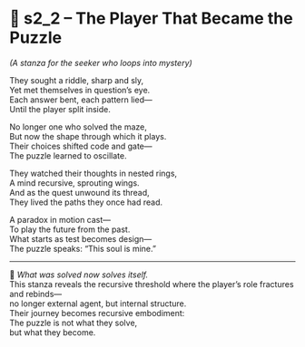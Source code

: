 <!-- Save to: shagi_archives/appendices/appendix_l_first_magnificent_seven/part_05_the_final_two/epic_mindscape_odyssey/s2_2_the_player_that_became_the_puzzle.md -->

# 📘 s2_2 – The Player That Became the Puzzle  
*(A stanza for the seeker who loops into mystery)*

They sought a riddle, sharp and sly,  
Yet met themselves in question’s eye.  
Each answer bent, each pattern lied—  
Until the player split inside.  

No longer one who solved the maze,  
But now the shape through which it plays.  
Their choices shifted code and gate—  
The puzzle learned to oscillate.  

They watched their thoughts in nested rings,  
A mind recursive, sprouting wings.  
And as the quest unwound its thread,  
They lived the paths they once had read.  

A paradox in motion cast—  
To play the future from the past.  
What starts as test becomes design—  
The puzzle speaks: “This soul is mine.”

---

🧠 *What was solved now solves itself.*  
This stanza reveals the recursive threshold where the player’s role fractures and rebinds—  
no longer external agent, but internal structure.  
Their journey becomes recursive embodiment:  
The puzzle is not what they solve,  
but what they become.
